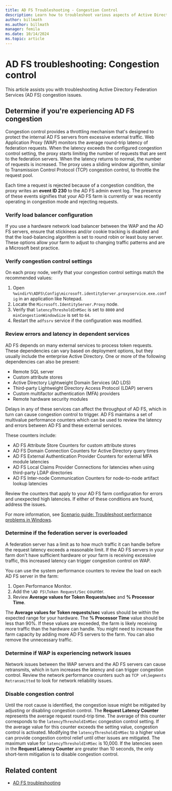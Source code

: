 ```yaml
---
title: AD FS Troubleshooting - Congestion Control
description: Learn how to troubleshoot various aspects of Active Directory Federation Services load or congestion issues.
author: billmath
ms.author: billmath
manager: femila
ms.date: 10/14/2024
ms.topic: article
---
```


# AD FS troubleshooting: Congestion control

This article assists you with troubleshooting Active Directory Federation Services (AD FS) congestion issues.

## Determine if you're experiencing AD FS congestion

Congestion control provides a throttling mechanism that's designed to protect the internal AD FS servers from excessive external traffic. Web Application Proxy (WAP) monitors the average round-trip latency of federation requests. When the latency exceeds the configured congestion control setting, the proxy starts limiting the number of requests that are sent to the federation servers. When the latency returns to normal, the number of requests is increased. The proxy uses a sliding window algorithm, similar to Transmission Control Protocol (TCP) congestion control, to throttle the request pool.

Each time a request is rejected because of a congestion condition, the proxy writes an **event ID 230** to the AD FS admin event log. The presence of these events signifies that your AD FS farm is currently or was recently operating in congestion mode and rejecting requests.

### Verify load balancer configuration

If you use a hardware network load balancer between the WAP and the AD FS servers, ensure that stickiness and/or cookie tracking is disabled and that the load-balancing algorithm is set to round robin or least busy server. These options allow your farm to adjust to changing traffic patterns and are a Microsoft best practice.

### Verify congestion control settings

On each proxy node, verify that your congestion control settings match the recommended values:

 1. Open `%windir%\ADFS\Config\microsoft.identityServer.proxyservice.exe.config` in an application like Notepad.
 1. Locate the `Microsoft.IdentityServer.Proxy` node.
 1. Verify that `latencyThresholdInMSec` is set to `8000` and `minCongestionWindowSize` is set to `64`.
 1. Restart the `adfssrv` service if the configuration was modified.

### Review errors and latency in dependent services

AD FS depends on many external services to process token requests. These dependencies can vary based on deployment options, but they usually include the enterprise Active Directory. One or more of the following dependencies can also be present:

 - Remote SQL server
 - Custom attribute stores
 - Active Directory Lightweight Domain Services (AD LDS)
 - Third-party Lightweight Directory Access Protocol (LDAP) servers
 - Custom multifactor authentication (MFA) providers
 - Remote hardware security modules

Delays in any of these services can affect the throughput of AD FS, which in turn can cause congestion control to trigger. AD FS maintains a set of multivalue performance counters which can be used to review the latency and errors between AD FS and these external services.

These counters include:

 - AD FS Attribute Store Counters for custom attribute stores
 - AD FS Domain Connection Counters for Active Directory query times
 - AD FS External Authentication Provider Counters for external MFA module latencies
 - AD FS Local Claims Provider Connections for latencies when using third-party LDAP directories
 - AD FS Inter-node Communication Counters for node-to-node artifact lookup latencies

Review the counters that apply to your AD FS farm configuration for errors and unexpected high latencies. If either of these conditions are found, address the issues.

For more information, see [Scenario guide: Troubleshoot performance problems in Windows](/troubleshoot/windows-server/performance/troubleshoot-performance-problems-in-windows).

### Determine if the federation server is overloaded

A federation server has a limit as to how much traffic it can handle before the request latency exceeds a reasonable limit. If the AD FS servers in your farm don't have sufficient hardware or your farm is receiving excessive traffic, this increased latency can trigger congestion control on WAP.

You can use the system performance counters to review the load on each AD FS server in the farm:

1. Open Performance Monitor.
1. Add the `\AD FS\Token Request/Sec` counter.
1. Review **Average values for Token Requests/sec** and **% Processor Time**.

The **Average values for Token requests/sec** values should be within the expected range for your hardware. The **% Processor Time** value should be less than 90%. If these values are exceeded, the farm is likely receiving more traffic than the hardware can handle. You might need to increase the farm capacity by adding more AD FS servers to the farm. You can also remove the unnecessary traffic.

### Determine if WAP is experiencing network issues

Network issues between the WAP servers and the AD FS servers can cause retransmits, which in turn increases the latency and can trigger congestion control. Review the network performance counters such as `TCP v4\Segments Retransmitted` to look for network reliability issues.

### Disable congestion control

Until the root cause is identified, the congestion issue might be mitigated by adjusting or disabling congestion control. The **Request Latency Counter** represents the average request round-trip time. The average of this counter corresponds to the `latencyThresholdInMSec` congestion control setting. If the average value for this counter exceeds the setting value, congestion control is activated. Modifying the `latencyThresholdInMSec` to a higher value can provide congestion control relief until other issues are mitigated. The maximum value for `latencyThresholdInMSec` is 10,000. If the latencies seen in the **Request Latency Counter** are greater than 10 seconds, the only short-term mitigation is to disable congestion control.

## Related content

- [AD FS troubleshooting](ad-fs-tshoot-overview.md)
